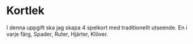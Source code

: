 # Kortlek

I denna uppgift ska jag skapa 4 spelkort med traditionellt utseende. En i varje färg, Spader, Ruter, Hjärter, Klöver.